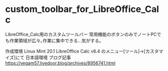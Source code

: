# custom_toolbar_for_LibreOffice_Calc
LibreOffice_Calc用のカスタムツールバー 常用機能のボタンのみでノートPCでも作業領域が広々｡作業に集中できる...気がする｡

作成環境
Linux Mint 20.1
LibreOffice Calc v6.4
のメニュー[ツール]→[カスタマイズ]にて
日本語環境
ブログ記事
https://vegam57.livedoor.blog/archives/8956741.html
